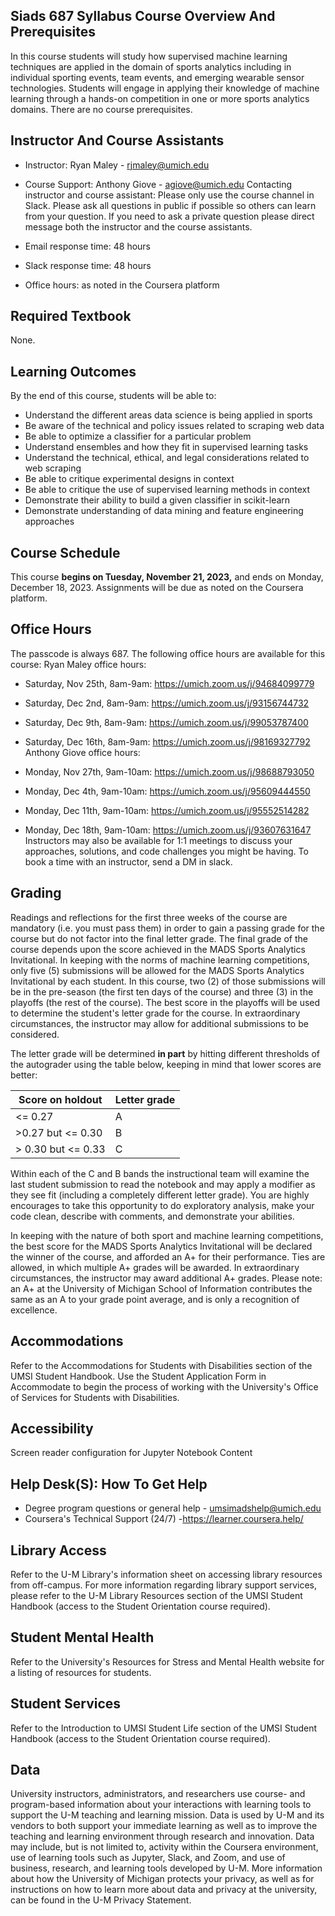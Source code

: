 ## Siads 687 Syllabus Course Overview And Prerequisites

In this course students will study how supervised machine learning techniques are applied in the domain of sports analytics including in individual sporting events, team events, and emerging wearable sensor technologies. Students will engage in applying their knowledge of machine learning through a hands-on competition in one or more sports analytics domains. There are no course prerequisites.

## Instructor And Course Assistants

- Instructor: Ryan Maley - rjmaley@umich.edu
- Course Support: Anthony Giove - agiove@umich.edu
  Contacting instructor and course assistant: Please only use the course channel in Slack. Please ask all questions in public if possible so others can learn from your question. If you need to ask a private question please direct message both the instructor and the course assistants.

- Email response time: 48 hours
- Slack response time: 48 hours
- Office hours: as noted in the Coursera platform

## Required Textbook

None.

## Learning Outcomes

By the end of this course, students will be able to:

- Understand the different areas data science is being applied in sports
- Be aware of the technical and policy issues related to scraping web data
- Be able to optimize a classifier for a particular problem
- Understand ensembles and how they fit in supervised learning tasks
- Understand the technical, ethical, and legal considerations related to web scraping
- Be able to critique experimental designs in context
- Be able to critique the use of supervised learning methods in context
- Demonstrate their ability to build a given classifier in scikit-learn
- Demonstrate understanding of data mining and feature engineering approaches

## Course Schedule

This course **begins on Tuesday, November 21, 2023,** and ends on Monday, December
18, 2023. Assignments will be due as noted on the Coursera platform.

## Office Hours

The passcode is always 687. The following office hours are available for this course:
Ryan Maley office hours:

- Saturday, Nov 25th, 8am-9am: https://umich.zoom.us/j/94684099779
- Saturday, Dec 2nd, 8am-9am: https://umich.zoom.us/j/93156744732
- Saturday, Dec 9th, 8am-9am: https://umich.zoom.us/j/99053787400
- Saturday, Dec 16th, 8am-9am: https://umich.zoom.us/j/98169327792
  Anthony Giove office hours:

- Monday, Nov 27th, 9am-10am: https://umich.zoom.us/j/98688793050
- Monday, Dec 4th, 9am-10am: https://umich.zoom.us/j/95609444550
- Monday, Dec 11th, 9am-10am: https://umich.zoom.us/j/95552514282
- Monday, Dec 18th, 9am-10am: https://umich.zoom.us/j/93607631647
  Instructors may also be available for 1:1 meetings to discuss your approaches, solutions, and code challenges you might be having. To book a time with an instructor, send a DM in slack.

## Grading

Readings and reflections for the first three weeks of the course are mandatory (i.e. you must pass them) in order to gain a passing grade for the course but do not factor into the final letter grade. The final grade of the course depends upon the score achieved in the MADS Sports Analytics Invitational. In keeping with the norms of machine learning competitions, only five (5) submissions will be allowed for the MADS Sports Analytics Invitational by each student. In this course, two (2) of those submissions will be in the pre-season (the first ten days of the course) and three (3) in the playoffs (the rest of the course). The best score in the playoffs will be used to determine the student's letter grade for the course. In extraordinary circumstances, the instructor may allow for additional submissions to be considered.

The letter grade will be determined **in part** by hitting different thresholds of the autograder using the table below, keeping in mind that lower scores are better:

| Score on holdout   | Letter grade |
| ------------------ | ------------ |
| <= 0.27            | A            |
| >0.27 but <= 0.30  | B            |
| > 0.30 but <= 0.33 | C            |

Within each of the C and B bands the instructional team will examine the last student submission to read the notebook and may apply a modifier as they see fit (including a completely different letter grade). You are highly encourages to take this opportunity to do exploratory analysis, make your code clean, describe with comments, and demonstrate your abilities.

In keeping with the nature of both sport and machine learning competitions, the best score for the MADS Sports Analytics Invitational will be declared the winner of the course, and afforded an A+ for their performance. Ties are allowed, in which multiple A+ grades will be awarded. In extraordinary circumstances, the instructor may award additional A+ grades. Please note: an A+ at the University of Michigan School of Information contributes the same as an A to your grade point average, and is only a recognition of excellence.

## Accommodations

Refer to the Accommodations for Students with Disabilities section of the UMSI Student Handbook. Use the Student Application Form in Accommodate to begin the process of working with the University's Office of Services for Students with Disabilities.

## Accessibility

Screen reader configuration for Jupyter Notebook Content

## Help Desk(S): How To Get Help

- Degree program questions or general help - umsimadshelp@umich.edu
- Coursera's Technical Support (24/7) -https://learner.coursera.help/

## Library Access

Refer to the U-M Library's information sheet on accessing library resources from off-campus. For more information regarding library support services, please refer to the U-M Library Resources section of the UMSI Student Handbook (access to the Student Orientation course required).

## Student Mental Health

Refer to the University's Resources for Stress and Mental Health website for a listing of resources for students.

## Student Services

Refer to the Introduction to UMSI Student Life section of the UMSI Student Handbook (access to the Student Orientation course required).

## Data

University instructors, administrators, and researchers use course- and program-based information about your interactions with learning tools to support the U-M teaching and learning mission. Data is used by U-M and its vendors to both support your immediate learning as well as to improve the teaching and learning environment through research and innovation. Data may include, but is not limited to, activity within the Coursera environment, use of learning tools such as Jupyter, Slack, and Zoom, and use of business, research, and learning tools developed by U-M. More information about how the University of Michigan protects your privacy, as well as for instructions on how to learn more about data and privacy at the university, can be found in the U-M Privacy Statement.
